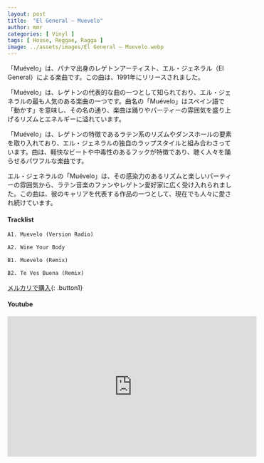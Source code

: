 ```yaml
---
layout: post
title:  "El General – Muevelo"
author: mmr
categories: [ Vinyl ]
tags: [ House, Reggae, Ragga ]
image: ../assets/images/El General – Muevelo.webp
---
```


「Muévelo」は、パナマ出身のレゲトンアーティスト、エル・ジェネラル（El General）による楽曲です。この曲は、1991年にリリースされました。

「Muévelo」は、レゲトンの代表的な曲の一つとして知られており、エル・ジェネラルの最も人気のある楽曲の一つです。曲名の「Muévelo」はスペイン語で「動かす」を意味し、その名の通り、楽曲は踊りやパーティーの雰囲気を盛り上げるリズムとエネルギーに溢れています。

「Muévelo」は、レゲトンの特徴であるラテン系のリズムやダンスホールの要素を取り入れており、エル・ジェネラルの独自のラップスタイルと組み合わさっています。曲は、軽快なビートや中毒性のあるフックが特徴であり、聴く人々を踊らせるパワフルな楽曲です。

エル・ジェネラルの「Muévelo」は、その感染力のあるリズムと楽しいパーティーの雰囲気から、ラテン音楽のファンやレゲトン愛好家に広く受け入れられました。この曲は、彼のキャリアを代表する作品の一つとして、現在でも人々に愛され続けています。

#### Tracklist
```md
A1. Muevelo (Version Radio)

A2. Wine Your Body

B1. Muevelo (Remix)

B2. Te Ves Buena (Remix)
```

[メルカリで購入](https://jp.mercari.com/item/m24319848302?afid=6142608987){: .button1}

#### Youtube
<iframe width="560" height="315" src="https://www.youtube.com/embed/ZduEgYG9Zxw?si=KlNJaRirZDTrykeU" title="YouTube video player" frameborder="0" allow="accelerometer; autoplay; clipboard-write; encrypted-media; gyroscope; picture-in-picture; web-share" referrerpolicy="strict-origin-when-cross-origin" allowfullscreen></iframe>